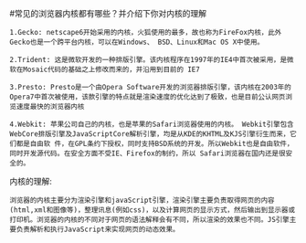 #常见的浏览器内核都有哪些？并介绍下你对内核的理解

    1.Gecko: netscape6开始采用的内核，火狐使用的最多，故也称为FireFox内核，此外Gecko也是一个跨平台内核，可以在Windows、 BSD、Linux和Mac OS X中使用。

    2.Trident: 这是微软开发的一种排版引擎。该内核程序在1997年的IE4中首次被采用，是微软在Mosaic代码的基础之上修改而来的，并沿用到目前的 IE7

    3.Presto: Presto是一个由Opera Software开发的浏览器排版引擎，该内核在2003年的Opera7中首次被使用，该款引擎的特点就是渲染速度的优化达到了极致，也是目前公认网页浏览速度最快的浏览器内核

    4.Webkit: 苹果公司自己的内核，也是苹果的Safari浏览器使用的内核。 Webkit引擎包含WebCore排版引擎及JavaScriptCore解析引擎，均是从KDE的KHTML及KJS引擎衍生而来，它们都是自由软 件，在GPL条约下授权，同时支持BSD系统的开发。所以Webkit也是自由软件，同时开发源代码。在安全方面不受IE、Firefox的制约，所以 Safari浏览器在国内还是很安全的。

内核的理解:

    浏览器的内核主要分为渲染引擎和javaScript引擎，渲染引擎主要负责取得网页的内容(html,xml和图像等)，整理讯息(例如css)，以及计算网页的显示方式，然后输出到显示器或打印机。浏览器的内核的不同对于网页的语法解释会有不同，所以渲染的效果也不同。JS引擎主要负责解析和执行JavaScript来实现网页的动态效果。